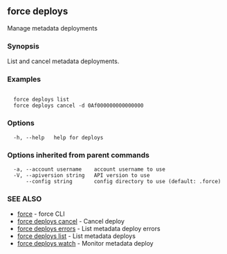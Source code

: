 ## force deploys

Manage metadata deployments

### Synopsis


List and cancel metadata deployments.


### Examples

```

  force deploys list
  force deploys cancel -d 0Af000000000000000

```

### Options

```
  -h, --help   help for deploys
```

### Options inherited from parent commands

```
  -a, --account username    account username to use
  -V, --apiversion string   API version to use
      --config string       config directory to use (default: .force)
```

### SEE ALSO

* [force](force.md)	 - force CLI
* [force deploys cancel](force_deploys_cancel.md)	 - Cancel deploy
* [force deploys errors](force_deploys_errors.md)	 - List metadata deploy errors
* [force deploys list](force_deploys_list.md)	 - List metadata deploys
* [force deploys watch](force_deploys_watch.md)	 - Monitor metadata deploy

